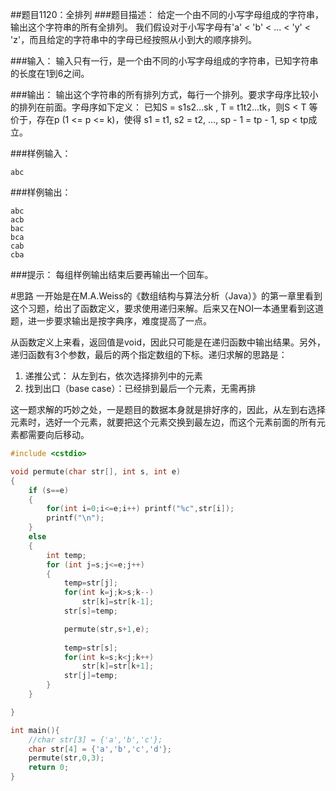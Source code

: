 ##题目1120：全排列
###题目描述：
给定一个由不同的小写字母组成的字符串，输出这个字符串的所有全排列。
我们假设对于小写字母有'a' < 'b' < ... < 'y' < 'z'，而且给定的字符串中的字母已经按照从小到大的顺序排列。

###输入：
输入只有一行，是一个由不同的小写字母组成的字符串，已知字符串的长度在1到6之间。

###输出：
输出这个字符串的所有排列方式，每行一个排列。要求字母序比较小的排列在前面。字母序如下定义：
已知S = s1s2...sk , T = t1t2...tk，则S < T 等价于，存在p (1 <= p <= k)，使得
s1 = t1, s2 = t2, ..., sp - 1 = tp - 1, sp < tp成立。

###样例输入：
```
abc
```
###样例输出：
```
abc
acb
bac
bca
cab
cba
```

###提示：
每组样例输出结束后要再输出一个回车。

#思路
一开始是在M.A.Weiss的《数组结构与算法分析（Java）》的第一章里看到这个习题，给出了函数定义，要求使用递归来解。后来又在NOI一本通里看到这道题，进一步要求输出是按字典序，难度提高了一点。

从函数定义上来看，返回值是void，因此只可能是在递归函数中输出结果。另外，递归函数有3个参数，最后的两个指定数组的下标。递归求解的思路是：
1. 递推公式： 从左到右，依次选择排列中的元素
2. 找到出口（base case）：已经排到最后一个元素，无需再排

这一题求解的巧妙之处，一是题目的数据本身就是排好序的，因此，从左到右选择元素时，选好一个元素，就要把这个元素交换到最左边，而这个元素前面的所有元素都需要向后移动。


``` c++
#include <cstdio>

void permute(char str[], int s, int e)
{
	if (s==e)
	{
		for(int i=0;i<=e;i++) printf("%c",str[i]);
		printf("\n");
	}
	else
	{
		int temp;
		for (int j=s;j<=e;j++)
		{
            temp=str[j];
            for(int k=j;k>s;k--)
                str[k]=str[k-1];
            str[s]=temp;

			permute(str,s+1,e);	
            
            temp=str[s];
            for(int k=s;k<j;k++)
                str[k]=str[k+1];
            str[j]=temp;
		}
	}

}

int main(){
	//char str[3] = {'a','b','c'};
	char str[4] = {'a','b','c','d'};
	permute(str,0,3);
	return 0;
}

```